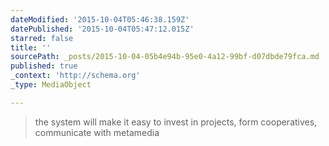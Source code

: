 ```yaml
---
dateModified: '2015-10-04T05:46:38.159Z'
datePublished: '2015-10-04T05:47:12.015Z'
starred: false
title: ''
sourcePath: _posts/2015-10-04-05b4e94b-95e0-4a12-99bf-d07dbde79fca.md
published: true
_context: 'http://schema.org'
_type: MediaObject

---
```

> the system will make it easy to invest in projects&comma; form cooperatives&comma; communicate with metamedia
